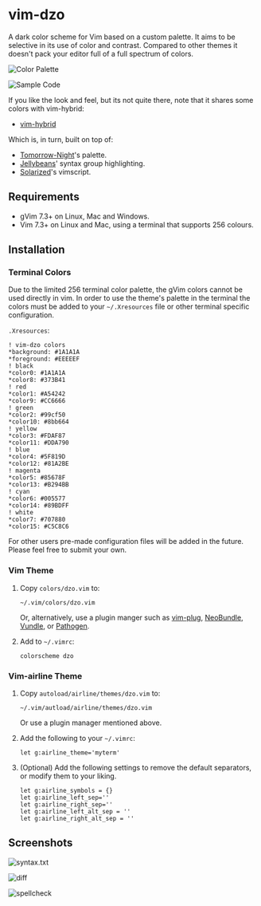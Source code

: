 # vim-dzo

A dark color scheme for Vim based on a custom palette. It aims to be selective
in its use of color and contrast. Compared to other themes it doesn't pack your
editor full of a full spectrum of colors.

![Color Palette](http://i.imgur.com/xvltx46.png)

![Sample Code](http://i.imgur.com/TWZLGt4.png)

If you like the look and feel, but its not quite there, note that it
shares some colors with vim-hybrid:

-	[vim-hybrid](https://github.com/w0ng/vim-hybrid)

Which is, in turn, built on top of:

-	[Tomorrow-Night](https://github.com/chriskempson/vim-tomorrow-theme)'s palette.
-	[Jellybeans](https://github.com/nanotech/jellybeans.vim)' syntax group highlighting.
-	[Solarized](https://github.com/altercation/vim-colors-solarized)'s vimscript.

## Requirements

-   gVim 7.3+ on Linux, Mac and Windows.
-   Vim 7.3+ on Linux and Mac, using a terminal that supports 256 colours.

## Installation

### Terminal Colors

Due to the limited 256 terminal color palette, the gVim colors cannot be used
directly in vim. In order to use the theme's palette in the terminal the colors
must be added to your `~/.Xresources` file or other terminal specific
configuration.

`.Xresources`:
```
! vim-dzo colors
*background: #1A1A1A
*foreground: #EEEEEF
! black
*color0: #1A1A1A
*color8: #373B41
! red
*color1: #A54242
*color9: #CC6666
! green
*color2: #99cf50
*color10: #8bb664
! yellow
*color3: #FDAF87
*color11: #DDA790
! blue
*color4: #5F819D
*color12: #81A2BE
! magenta
*color5: #85678F
*color13: #B294BB
! cyan
*color6: #005577
*color14: #89BDFF
! white
*color7: #707880
*color15: #C5C8C6
```

For other users pre-made configuration files will be added in the future. Please feel free to submit your own.

### Vim Theme

1.  Copy `colors/dzo.vim` to:

    ```
    ~/.vim/colors/dzo.vim
    ```

    Or, alternatively, use a plugin manger such as
    [vim-plug](https://github.com/junegunn/vim-plug),
    [NeoBundle](https://github.com/Shougo/neobundle.vim),
    [Vundle](https://github.com/gmarik/Vundle.vim), or
    [Pathogen](https://github.com/tpope/vim-pathogen).

2.  Add to `~/.vimrc`:

    ```vim
    colorscheme dzo
    ```

### Vim-airline Theme

1.  Copy `autoload/airline/themes/dzo.vim` to:

    ```
    ~/.vim/autload/airline/themes/dzo.vim
    ```

    Or use a plugin manager mentioned above.

2. Add the following to your `~/.vimrc`:

    ```vim
    let g:airline_theme='myterm'
    ```

3. (Optional) Add the following settings to remove the default separators, or
modify them to your liking.

    ```vim
    let g:airline_symbols = {}
    let g:airline_left_sep=''
    let g:airline_right_sep=''
    let g:airline_left_alt_sep = ''
    let g:airline_right_alt_sep = ''
    ```
## Screenshots

![syntax.txt](http://i.imgur.com/f0AVcKU.png)

![diff](http://i.imgur.com/g54PqLM.png)

![spellcheck](http://i.imgur.com/vzbf0L6.png)


